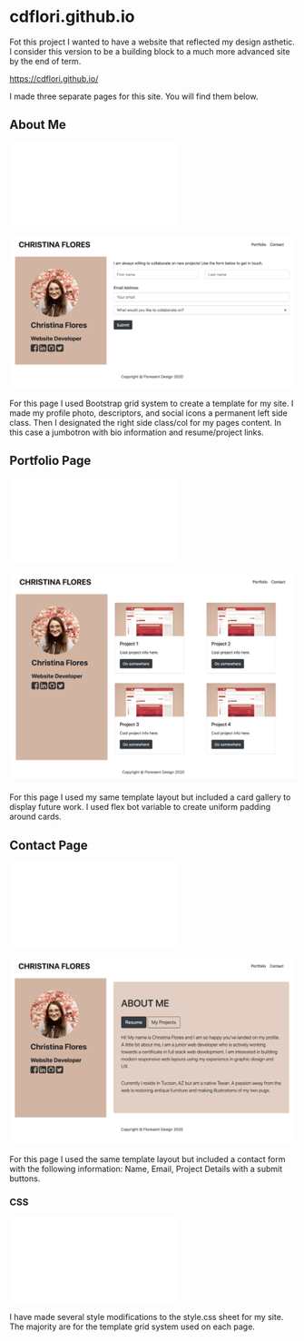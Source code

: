 # cdflori.github.io

Fot this project I wanted to have a website that reflected my design asthetic. I consider this version to be a building block to a much more advanced site by the end of term.

https://cdflori.github.io/

I made three separate pages for this site. You will find them below.

## About Me

![About Me Page](/index.html)

![About Me Page](/assets/images/AboutMePage.png)

For this page I used Bootstrap grid system to create a template for my site. I made my profile photo, descriptors, and social icons a permanent left side class. Then I designated the right side class/col for my pages content. In this case a jumbotron with bio information and resume/project links. 

## Portfolio Page

![About Me Page](/portfolio.html)

![Portfolio Page](/assets/images/PortfolioPage.png)

For this page I used my same template layout but included a card gallery to display future work. I used flex bot variable to create uniform padding around cards.

## Contact Page

![Contact Page](/contact.html)

![Contact Page](/assets/images/ContactMePage.png)

For this page I used the same template layout but included a contact form with the following information: Name, Email, Project Details with a submit buttons.

### CSS

![CSS Sheet](/assets/css/style.css)

I have made several style modifications to the style.css sheet for my site. The majority are for the template grid system used on each page.



